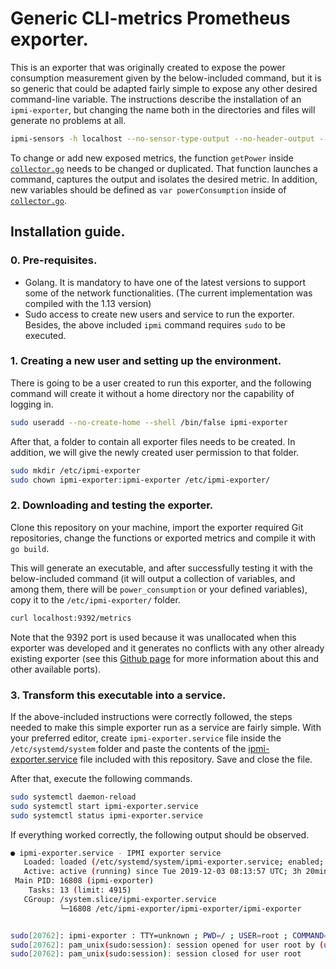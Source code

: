 # Generic CLI-metrics Prometheus exporter. 

This is an exporter that was originally created to expose the power consumption measurement given by the below-included command, but it is so generic that could be adapted fairly simple to expose any other desired command-line variable. The instructions describe the installation of an `ipmi-exporter`, but changing the name both in the directories and files will generate no problems at all. 

```bash
ipmi-sensors -h localhost --no-sensor-type-output --no-header-output --comma-separated-output --sensor-types Current
```

To change or add new exposed metrics, the function `getPower` inside [`collector.go`](https://github.com/MarioMartReq/generic-exporter/blob/master/collector.go) needs to be changed or duplicated. That function launches a command, captures the output and isolates the desired metric. In addition, new variables should be defined as `var powerConsumption` inside of [`collector.go`](https://github.com/MarioMartReq/generic-exporter/blob/master/collector.go).

## Installation guide.
### 0. Pre-requisites.
- Golang. It is mandatory to have one of the latest versions to support some of the network functionalities. (The current implementation was compiled with the 1.13 version) 
- Sudo access to create new users and service to run the exporter. Besides, the above included `ipmi` command requires `sudo` to be executed. 

### 1. Creating a new user and setting up the environment.
There is going to be a user created to run this exporter, and the following command will create it without a home directory nor the capability of logging in. 

```bash
sudo useradd --no-create-home --shell /bin/false ipmi-exporter
```
After that, a folder to contain all exporter files needs to be created. In addition, we will give the newly created user permission to that folder. 
```bash
sudo mkdir /etc/ipmi-exporter
sudo chown ipmi-exporter:ipmi-exporter /etc/ipmi-exporter/
```

### 2. Downloading and testing the exporter. 

Clone this repository on your machine, import the exporter required Git repositories, change the functions or exported metrics and compile it with `go build`. 

This will generate an executable, and after successfully testing it with the below-included command (it will output a collection of variables, and among them, there will be `power_consumption` or your defined variables), copy it to the `/etc/ipmi-exporter/` folder.

 ```bash
 curl localhost:9392/metrics
 ```

Note that the 9392 port is used because it was unallocated when this exporter was developed and it generates no conflicts with any other already existing exporter (see this [Github page](https://github.com/prometheus/prometheus/wiki/Default-port-allocations) for more information about this and other available ports).


### 3. Transform this executable into a service. 

If the above-included instructions were correctly followed, the steps needed to make this simple exporter run as a service are fairly simple. With your preferred editor, create `ipmi-exporter.service` file inside the `/etc/systemd/system` folder and paste the contents of the [ipmi-exporter.service](https://github.com/MarioMartReq/generic-exporter/blob/master/ipmi-exporter.service "ipmi-exporter.service file GitHub page") file included with this repository. Save and close the file. 

After that, execute the following commands.
```bash
sudo systemctl daemon-reload
sudo systemctl start ipmi-exporter.service
sudo systemctl status ipmi-exporter.service
```
If everything worked correctly, the following output should be observed. 
```bash
● ipmi-exporter.service - IPMI exporter service
   Loaded: loaded (/etc/systemd/system/ipmi-exporter.service; enabled; vendor preset: enabled)
   Active: active (running) since Tue 2019-12-03 08:13:57 UTC; 3h 20min ago
 Main PID: 16808 (ipmi-exporter)
    Tasks: 13 (limit: 4915)
   CGroup: /system.slice/ipmi-exporter.service
           └─16808 /etc/ipmi-exporter/ipmi-exporter/ipmi-exporter


sudo[20762]: ipmi-exporter : TTY=unknown ; PWD=/ ; USER=root ; COMMAND=/usr/sbin/ipmi-sensors -h localhost --no-sensor-type-output...
sudo[20762]: pam_unix(sudo:session): session opened for user root by (uid=0)
sudo[20762]: pam_unix(sudo:session): session closed for user root
```








